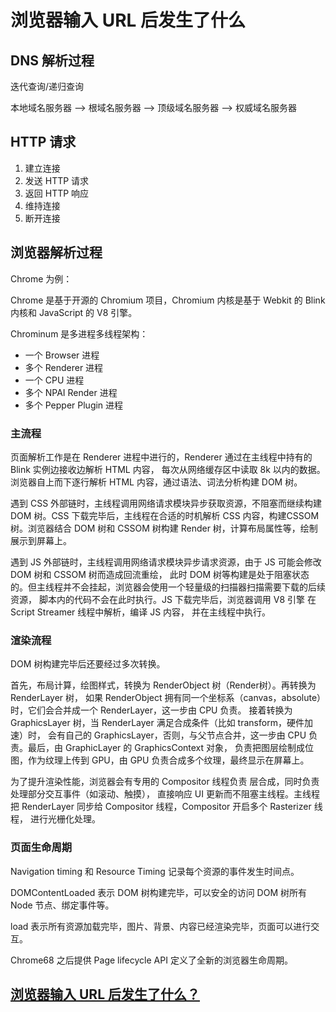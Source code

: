 # 浏览器输入 URL 后发生了什么

## DNS 解析过程

迭代查询/递归查询

本地域名服务器 --> 根域名服务器 --> 顶级域名服务器 --> 权威域名服务器

## HTTP 请求

1. 建立连接
2. 发送 HTTP 请求
3. 返回 HTTP 响应
4. 维持连接
5. 断开连接
   
## 浏览器解析过程

Chrome 为例：

Chrome 是基于开源的 Chromium 项目，Chromium 内核是基于 Webkit 的 Blink 内核和 JavaScript 的 V8 引擎。

Chrominum 是多进程多线程架构：
- 一个 Browser 进程
- 多个 Renderer 进程
- 一个 CPU 进程
- 多个 NPAI Render 进程
- 多个 Pepper Plugin 进程

### 主流程

页面解析工作是在 Renderer 进程中进行的，Renderer 通过在主线程中持有的 Blink 实例边接收边解析 HTML 内容，
每次从网络缓存区中读取 8k 以内的数据。
浏览器自上而下逐行解析 HTML 内容，通过语法、词法分析构建 DOM 树。

遇到 CSS 外部链时，主线程调用网络请求模块异步获取资源，不阻塞而继续构建 DOM 树。CSS 下载完毕后，主线程在合适的时机解析 CSS 内容，构建CSSOM 树。浏览器结合 DOM 树和 CSSOM 树构建 Render 树，计算布局属性等，绘制展示到屏幕上。

遇到 JS 外部链时，主线程调用网络请求模块异步请求资源，由于 JS 可能会修改 DOM 树和 CSSOM 树而造成回流重绘，
此时 DOM 树等构建是处于阻塞状态的。但主线程并不会挂起，浏览器会使用一个轻量级的扫描器扫描需要下载的后续资源，
脚本内的代码不会在此时执行。JS 下载完毕后，浏览器调用 V8 引擎 在 Script Streamer 线程中解析，编译 JS 内容，
并在主线程中执行。

### 渲染流程

DOM 树构建完毕后还要经过多次转换。

首先，布局计算，绘图样式，转换为 RenderObject 树（Render树）。再转换为 RenderLayer 树，
如果 RenderObject 拥有同一个坐标系（canvas，absolute）时，它们会合并成一个 RenderLayer，这一步由 CPU 负责。
接着转换为 GraphicsLayer 树，当 RenderLayer 满足合成条件（比如 transform，硬件加速）时，
会有自己的 GraphicsLayer，否则，与父节点合并，这一步由 CPU 负责。最后，由 GraphicLayer 的 GraphicsContext 对象，
负责把图层绘制成位图，作为纹理上传到 GPU，由 GPU 负责合成多个纹理，最终显示在屏幕上。

为了提升渲染性能，浏览器会有专用的 Compositor 线程负责 层合成，同时负责处理部分交互事件（如滚动、触摸），
直接响应 UI 更新而不阻塞主线程。主线程把 RenderLayer 同步给 Compositor 线程，Compositor 开启多个 Rasterizer 线程，
进行光栅化处理。

### 页面生命周期

Navigation timing 和 Resource Timing 记录每个资源的事件发生时间点。

DOMContentLoaded 表示 DOM 树构建完毕，可以安全的访问 DOM 树所有 Node 节点、绑定事件等。

load 表示所有资源加载完毕，图片、背景、内容已经渲染完毕，页面可以进行交互。

Chrome68 之后提供 Page lifecycle API 定义了全新的浏览器生命周期。


## [浏览器输入 URL 后发生了什么？](https://zhuanlan.zhihu.com/p/43369093)